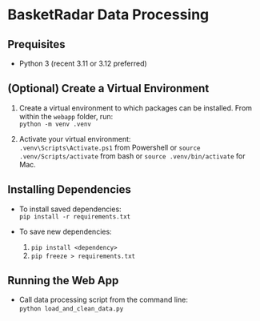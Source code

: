 # BasketRadar Data Processing

## Prequisites

* Python 3 (recent 3.11 or 3.12 preferred)

## (Optional) Create a Virtual Environment

1. Create a virtual environment to which packages can be installed. From within the `webapp` folder, run:  
  `python -m venv .venv`

2. Activate your virtual environment:  
  `.venv\Scripts\Activate.ps1` from Powershell or `source .venv/Scripts/activate` from bash or `source .venv/bin/activate` for Mac.

## Installing Dependencies

* To install saved dependencies:  
  `pip install -r requirements.txt`

* To save new dependencies:  
  1. `pip install <dependency>`
  2. `pip freeze > requirements.txt`

## Running the Web App

* Call data processing script from the command line:  
  `python load_and_clean_data.py`